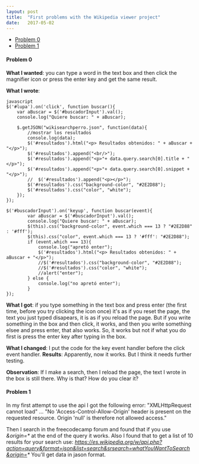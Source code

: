 ```yaml
---
layout: post
title:  "First problems with the Wikipedia viewer project"
date:   2017-05-02
---
```

<ul>
	<li><a href="#prob0">Problem 0</a></li>
	<li><a href="#prob1">Problem 1</a></li>
</ul>


<h4 id="prob0">Problem 0</h4>

**What I wanted**: you can type a word in the text box and then click the magnifier icon or press the enter key and get the same result.

**What I wrote**: 

```
javascript
$('#lupa').on('click', function buscar(){
	var aBuscar = $('#buscadorInput').val();
	console.log("Quiere buscar: " + aBuscar);

	$.getJSON("wikisearchperro.json", function(data){
		//mostrar los resultados
		console.log(data);
		$('#resultados').html("<p> Resultados obtenidos: " + aBuscar + "</p>");
		$('#resultados').append("<br/>");
		$('#resultados').append("<p>"+ data.query.search[0].title + "</p>");
		$('#resultados').append("<p>"+ data.query.search[0].snippet + "</p>");
		//	$('#resultados').append("<p></p>");
		$('#resultados').css("background-color", "#2E2D88");
		$('#resultados').css("color", "white");
	});
});

$('#buscadorInput').on('keyup', function buscar(event){
		var aBuscar = $('#buscadorInput').val();
		console.log("Quiere buscar: " + aBuscar);
		$(this).css("background-color", event.which === 13 ? "#2E2D88" : '#fff');
		$(this).css("color", event.which === 13 ? '#fff': "#2E2D88");
		if (event.which === 13){
			console.log("apretó enter");
			$('#resultados').html("<p> Resultados obtenidos: " + aBuscar + "</p>");
			//$('#resultados').css("background-color", "#2E2D88");
			//$('#resultados').css("color", "white");
			//alert("enter");
		} else {
			console.log("no apretó enter");
		}
});
```

**What I got**: if you type something in the text box and press enter (the first time, before you try clicking the icon once) it's as if you reset the page, the text you just typed disapears, it is as if you reload the page. But if you write something in the box and then click, it works, and then you write something elsee and press enter, that also works. So, it works but not if what you do first is press the enter key after typing in the box.

**What I changed**: I put the code for the key event handler before the click event handler.
**Results**: Apparently, now it works. But I think it needs further testing.

**Observation**: If I make a search, then I reload the page, the text I wrote in the box is still there. Why is that? How do you clear it?

<h4 id="prob1">Problem 1</h4>

In my first attempt to use the api I got the following error:
"XMLHttpRequest cannot load" ...
"No 'Access-Control-Allow-Origin' header is present on the requested resource. Origin 'null' is therefore not allowed access."

Then I search in the freecodecamp forum and found that if you use _&origin=*_ at the end of the query it works.
Also I found that to get a list of 10 results for your search use: _https://es.wikipedia.org/w/api.php?action=query&format=json&list=search&srsearch=whatYouWantToSearch&origin=*_
You'll get data in jason format.
